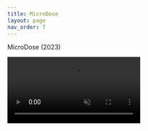 ```yaml
---
title: MicroDose
layout: page
nav_order: 7
---
```


MicroDose (2023)

<video class="youtube-video" autoplay loop muted>
    <source src="https://github.com/connornishijima/sensory_bridge_docs/blob/main/img/LOOP_BRIGHT.mp4?raw=true" type="video/mp4">
    Your browser does not support the video tag.
</video>